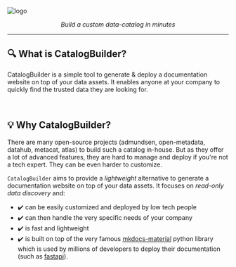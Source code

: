 ![logo](https://github.com/unytics/catalog_builder/assets/111615732/3fdba8ee-2b81-481d-85a8-ff66503b2239)

<p align="center">
    <em>Build a custom data-catalog in minutes</em>
</p>

---

## 🔍️ What is CatalogBuilder?

CatalogBuilder is a simple tool to generate & deploy a documentation website on top of your data assets. It enables anyone at your company to quickly find the trusted data they are looking for. 

<br>

## 💡  Why CatalogBuilder?

There are many open-source projects (admundsen, open-metadata, datahub, metacat, atlas) to build such a catalog in-house. But as they offer a lot of advanced features, they are hard to manage and deploy if you're not a tech expert. They can be even harder to customize. 

`CatalogBuilder` aims to provide a *lightweight* alternative to generate a documentation website on top of your data assets. It focuses on *read-only data discovery* and:

- ✔️ can be easily customized and deployed by low tech people
- ✔️ can then handle the very specific needs of your company
- ✔️ is fast and lightweight
- ✔️ is built on top of the very famous [mkdocs-material](https://github.com/squidfunk/mkdocs-material) python library which is used by millions of developers to deploy their documentation (such as [fastapi](https://fastapi.tiangolo.com/)).
